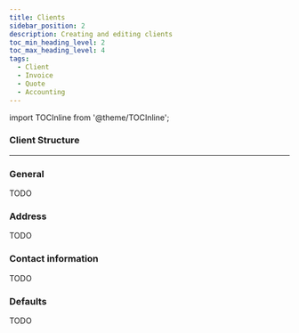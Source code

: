 ```yaml
---
title: Clients
sidebar_position: 2
description: Creating and editing clients
toc_min_heading_level: 2
toc_max_heading_level: 4
tags:
  - Client
  - Invoice
  - Quote
  - Accounting
---
```


import TOCInline from '@theme/TOCInline';

### Client Structure

<TOCInline toc={toc} />

---

### General

TODO

### Address

TODO

### Contact information

TODO

### Defaults

TODO

